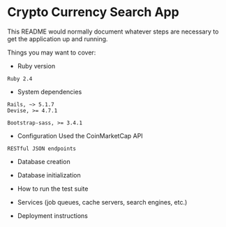 # Crypto Currency Search App

This README would normally document whatever steps are necessary to get the
application up and running.

Things you may want to cover:

* Ruby version

```
Ruby 2.4
```
* System dependencies
```
Rails, ~> 5.1.7
Devise, >= 4.7.1
```
```Bootstrap
Bootstrap-sass, >= 3.4.1
```

* Configuration
Used the CoinMarketCap API
```
RESTful JSON endpoints
```

* Database creation

* Database initialization

* How to run the test suite

* Services (job queues, cache servers, search engines, etc.)

* Deployment instructions

